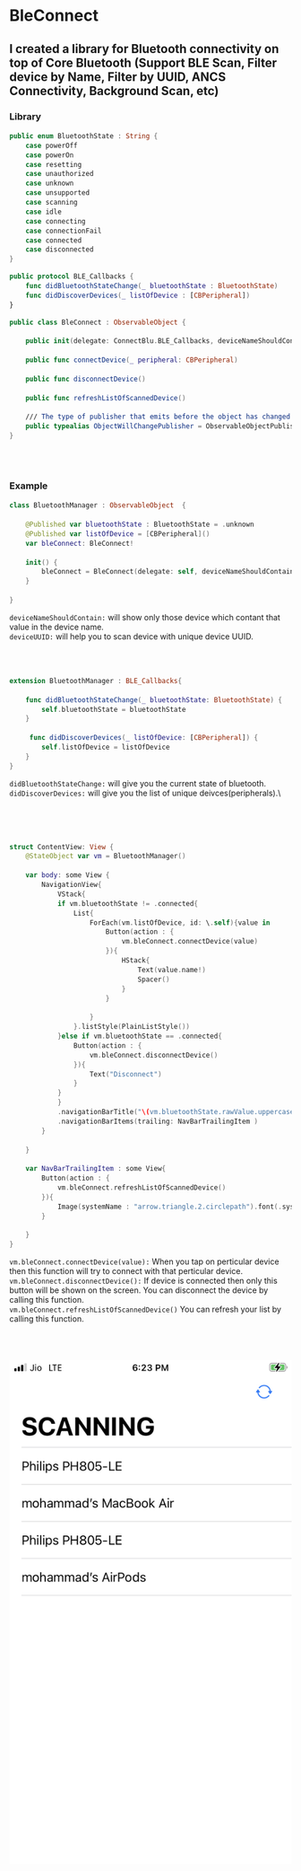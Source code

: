 # BleConnect

## I created a library for Bluetooth connectivity on top of Core Bluetooth (Support BLE Scan, Filter device by Name, Filter by UUID, ANCS Connectivity, Background Scan, etc)


### Library

```swift
public enum BluetoothState : String {
    case powerOff
    case powerOn
    case resetting
    case unauthorized
    case unknown
    case unsupported
    case scanning
    case idle
    case connecting
    case connectionFail
    case connected
    case disconnected
}
```


```swift
public protocol BLE_Callbacks {
    func didBluetoothStateChange(_ bluetoothState : BluetoothState)
    func didDiscoverDevices(_ listOfDevice : [CBPeripheral])
}
```

```swift
public class BleConnect : ObservableObject {

    public init(delegate: ConnectBlu.BLE_Callbacks, deviceNameShouldContain: String?, deviceUUID: String?)

    public func connectDevice(_ peripheral: CBPeripheral)

    public func disconnectDevice()

    public func refreshListOfScannedDevice()

    /// The type of publisher that emits before the object has changed.
    public typealias ObjectWillChangePublisher = ObservableObjectPublisher
}
```
<br><br>
### Example
```swift
class BluetoothManager : ObservableObject  {

    @Published var bluetoothState : BluetoothState = .unknown
    @Published var listOfDevice = [CBPeripheral]()
    var bleConnect: BleConnect!

    init() {
        bleConnect = BleConnect(delegate: self, deviceNameShouldContain: nil, deviceUUID: nil)
    }

}
```
`deviceNameShouldContain:` will show only those device which contant that value in the device name.\
`deviceUUID:` will help you to scan device with unique device UUID.


<br> <br>


```swift
extension BluetoothManager : BLE_Callbacks{
    
    func didBluetoothStateChange(_ bluetoothState: BluetoothState) {
        self.bluetoothState = bluetoothState
    }

     func didDiscoverDevices(_ listOfDevice: [CBPeripheral]) {
        self.listOfDevice = listOfDevice
    }
}
```
`didBluetoothStateChange:` will give you the current state of bluetooth.\
`didDiscoverDevices:` will give you the list of unique deivces(peripherals).\

<br><br>

```swift

struct ContentView: View {
    @StateObject var vm = BluetoothManager()
    
    var body: some View {
        NavigationView{
            VStack{
            if vm.bluetoothState != .connected{
                List{
                    ForEach(vm.listOfDevice, id: \.self){value in
                        Button(action : {
                            vm.bleConnect.connectDevice(value)
                        }){
                            HStack{
                                Text(value.name!)
                                Spacer()
                            }
                        }
                        
                    }
                }.listStyle(PlainListStyle())
            }else if vm.bluetoothState == .connected{
                Button(action : {
                    vm.bleConnect.disconnectDevice()
                }){
                    Text("Disconnect")
                }
            }
            }
            .navigationBarTitle("\(vm.bluetoothState.rawValue.uppercased())")
            .navigationBarItems(trailing: NavBarTrailingItem )
        }
        
    }
    
    var NavBarTrailingItem : some View{
        Button(action : {
            vm.bleConnect.refreshListOfScannedDevice()
        }){
            Image(systemName : "arrow.triangle.2.circlepath").font(.system(size: 18)).padding(8)
        }
        
    }
}

```
`vm.bleConnect.connectDevice(value):` When you tap on perticular device then this function will try to connect with that perticular device.\
`vm.bleConnect.disconnectDevice():` If device is connected then only this button will be shown on the screen. You can disconnect the device by calling this function.\
`vm.bleConnect.refreshListOfScannedDevice()` You can refresh your list by calling this function.

<br><br><br>
![alt text](https://github.com/MdMugish/BleConnect/blob/main/ListOfDevices.jpeg?raw=true)
